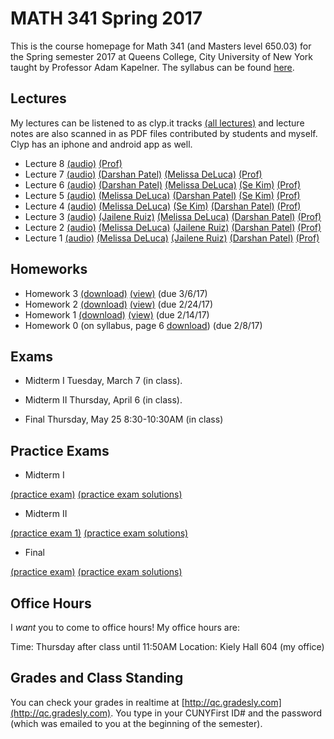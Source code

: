 # MATH 341 Spring 2017

This is the course homepage for Math 341 (and Masters level 650.03) for the Spring semester 2017 at Queens College, City University of New York taught by Professor Adam Kapelner. The syllabus can be found [here](https://github.com/kapelner/QC_Math_341_Spring_2017/blob/master/syllabus/syllabus.pdf).

## Lectures

My lectures can be listened to as clyp.it tracks [(all lectures)](https://clyp.it/search?type=hashtag&query=math_341_spring_2017) and lecture notes are also scanned in as PDF files contributed by students and myself. Clyp has an iphone and android app as well.

<!--
* Lecture 23 [(audio)](https://clyp.it/3ootpia0) [(Marcin Sendrowicz Lecs22&23)](https://github.com/kapelner/QC_Math_341_Spring_2017/blob/master/lectures/lec23marcin.pdf) [(Anvar Ashurov)](https://github.com/kapelner/QC_Math_341_Spring_2017/blob/master/lectures/lec23ash.pdf)  [(Linagyong Chen)](https://github.com/kapelner/QC_Math_341_Spring_2017/blob/master/lectures/lec23chenl.pdf) [(Ken Zou)](https://github.com/kapelner/QC_Math_341_Spring_2017/blob/master/lectures/lec23zou.pdf) [(Sherly Zheng)](https://github.com/kapelner/QC_Math_341_Spring_2017/blob/master/lectures/lec23zheng.pdf) [(Randip Parhar)](https://github.com/kapelner/QC_Math_341_Spring_2017/blob/master/lectures/lec23parhar.pdf) [(Prof)](https://github.com/kapelner/QC_Math_341_Spring_2017/blob/master/lectures/lec23kap.pdf)
* Lecture 22 [(audio)](https://clyp.it/h3jmpbvf) [(Anvar Ashurov)](https://github.com/kapelner/QC_Math_341_Spring_2017/blob/master/lectures/lec22ash.pdf) [(Ken Zou)](https://github.com/kapelner/QC_Math_341_Spring_2017/blob/master/lectures/lec22zou.pdf) [(Sherly Zheng)](https://github.com/kapelner/QC_Math_341_Spring_2017/blob/master/lectures/lec22zheng.pdf) [(Linagyong Chen)](https://github.com/kapelner/QC_Math_341_Spring_2017/blob/master/lectures/lec22chenl.pdf) [(Cynthia Rivera)](https://github.com/kapelner/QC_Math_341_Spring_2017/blob/master/lectures/lec22rivera.pdf) [(Monique Tang)](https://github.com/kapelner/QC_Math_341_Spring_2017/blob/master/lectures/lec22tang.pdf) [(Andrew Kwak)](https://github.com/kapelner/QC_Math_341_Spring_2017/blob/master/lectures/lec22kwak.pdf) [(Prof)](https://github.com/kapelner/QC_Math_341_Spring_2017/blob/master/lectures/lec22kap.pdf)
* Lecture 21 [(audio)](https://clyp.it/pmilrdvr) [(Marcin Sendrowicz)](https://github.com/kapelner/QC_Math_341_Spring_2017/blob/master/lectures/lec21marcin.pdf)  [(Cynthia Rivera)](https://github.com/kapelner/QC_Math_341_Spring_2017/blob/master/lectures/lec21rivera.pdf)[(Liangyong Chen)](https://github.com/kapelner/QC_Math_341_Spring_2017/blob/master/lectures/lec21chenl.pdf) [(Sherly Zheng)](https://github.com/kapelner/QC_Math_341_Spring_2017/blob/master/lectures/lec21zheng.pdf) [(Nhi Tran)](https://github.com/kapelner/QC_Math_341_Spring_2017/blob/master/lectures/lec21tran.pdf) [(Randip Parhar)](https://github.com/kapelner/QC_Math_341_Spring_2017/blob/master/lectures/lec21parhar.pdf) [(Prof)](https://github.com/kapelner/QC_Math_341_Spring_2017/blob/master/lectures/lec21kap.pdf)
* Lecture 20 [(audio)](https://clyp.it/hlw3yd1n) [(Marcin Sendrowicz Lecs19&20)](https://github.com/kapelner/QC_Math_341_Spring_2017/blob/master/lectures/lec20marcin.pdf) [(Cynthia Rivera)](https://github.com/kapelner/QC_Math_341_Spring_2017/blob/master/lectures/lec20rivera.pdf) [(Liangyong Chen)](https://github.com/kapelner/QC_Math_341_Spring_2017/blob/master/lectures/lec20chenl.pdf) [(Randip Parhar)](https://github.com/kapelner/QC_Math_341_Spring_2017/blob/master/lectures/lec20parhar.pdf) [(Sherly Zheng)](https://github.com/kapelner/QC_Math_341_Spring_2017/blob/master/lectures/lec20zheng.pdf) [(Andrew Kwak)](https://github.com/kapelner/QC_Math_341_Spring_2017/blob/master/lectures/lec20kwak.pdf) [(Prof)](https://github.com/kapelner/QC_Math_341_Spring_2017/blob/master/lectures/lec20kap.pdf)
* Lecture 19 [(audio)](https://clyp.it/2z2ankqe) [(Randip Parhar)](https://github.com/kapelner/QC_Math_341_Spring_2017/blob/master/lectures/lec19parhar.pdf) [(Xiaowei Chen)](https://github.com/kapelner/QC_Math_341_Spring_2017/blob/master/lectures/lec19xchen.pdf) [(Linagyong Chen)](https://github.com/kapelner/QC_Math_341_Spring_2017/blob/master/lectures/lec19chen.pdf) [(Anvar Ashurov)](https://github.com/kapelner/QC_Math_341_Spring_2017/blob/master/lectures/lec19ash.pdf) [(Cynthia Rivera)](https://github.com/kapelner/QC_Math_341_Spring_2017/blob/master/lectures/lec19riv.pdf) [(Monique Tang)](https://github.com/kapelner/QC_Math_341_Spring_2017/blob/master/lectures/lec19tang.pdf) [(Prof)](https://github.com/kapelner/QC_Math_341_Spring_2017/blob/master/lectures/lec19kap.pdf)
* Lecture 18 [(audio)](https://clyp.it/p4ka2adx) [(Marcin Sendrowicz Lecs17&18)](https://github.com/kapelner/QC_Math_341_Spring_2017/blob/master/lectures/lec18marcin.pdf) [(Xiaowei Chen)](https://github.com/kapelner/QC_Math_341_Spring_2017/blob/master/lectures/lec18chenx.pdf) [(Liangyong Chen)](https://github.com/kapelner/QC_Math_341_Spring_2017/blob/master/lectures/lec18chen.pdf) [(Cynthia Rivera)](https://github.com/kapelner/QC_Math_341_Spring_2017/blob/master/lectures/lec18riv.pdf) [(Monique Tang)](https://github.com/kapelner/QC_Math_341_Spring_2017/blob/master/lectures/lec18tang.pdf) [(Sherly Zheng)](https://github.com/kapelner/QC_Math_341_Spring_2017/blob/master/lectures/lec18zheng.pdf) [(Randip Parhar)](https://github.com/kapelner/QC_Math_341_Spring_2017/blob/master/lectures/lec18parhar.pdf) [(Anvar Ashurov)](https://github.com/kapelner/QC_Math_341_Spring_2017/blob/master/lectures/lec18ash.pdf) [(Prof)](https://github.com/kapelner/QC_Math_341_Spring_2017/blob/master/lectures/lec18kap.pdf)
* Lecture 17 [(audio)](https://clyp.it/cpfktqg0) [(Xiaowei Chen)](https://github.com/kapelner/QC_Math_341_Spring_2017/blob/master/lectures/lec17chenx.pdf) [(Anvar Ashurov)](https://github.com/kapelner/QC_Math_341_Spring_2017/blob/master/lectures/lec17ash.pdf) [(Monique Tang)](https://github.com/kapelner/QC_Math_341_Spring_2017/blob/master/lectures/lec17tang.pdf) [(Cynthia Rivera)](https://github.com/kapelner/QC_Math_341_Spring_2017/blob/master/lectures/lec17rivera.pdf) [(Nhi Tran)](https://github.com/kapelner/QC_Math_341_Spring_2017/blob/master/lectures/lec17tran.pdf) [(Prof)](https://github.com/kapelner/QC_Math_341_Spring_2017/blob/master/lectures/lec17kap.pdf)
* Lecture 16 [(audio)](https://clyp.it/dtq1weqe) [(Marcin Sendrowicz Lecs14-16)](https://github.com/kapelner/QC_Math_341_Spring_2017/blob/master/lectures/lec16marcin.pdf) [(Xiaowei Chen)](https://github.com/kapelner/QC_Math_341_Spring_2017/blob/master/lectures/lec16chenx.pdf) [(Anvar Ashurov)](https://github.com/kapelner/QC_Math_341_Spring_2017/blob/master/lectures/lec16ash.pdf) [(Cynthia Rivera)](https://github.com/kapelner/QC_Math_341_Spring_2017/blob/master/lectures/lec16rivera.pdf) [(Nhi Tran)](https://github.com/kapelner/QC_Math_341_Spring_2017/blob/master/lectures/lec16tran.pdf)  [(Sherly Zheng)](https://github.com/kapelner/QC_Math_341_Spring_2017/blob/master/lectures/lec16zheng.pdf) [(Prof)](https://github.com/kapelner/QC_Math_341_Spring_2017/blob/master/lectures/lec16kap.pdf)
* Lecture 15 [(audio)](https://clyp.it/lropjc22) [(Randip Parhar)](https://github.com/kapelner/QC_Math_341_Spring_2017/blob/master/lectures/lec15parhar.pdf) [(Anvar Ashurov)](https://github.com/kapelner/QC_Math_341_Spring_2017/blob/master/lectures/lec15ash.pdf) [(Nhi Tran)](https://github.com/kapelner/QC_Math_341_Spring_2017/blob/master/lectures/lec15tran.pdf) [(Sherly Zheng)](https://github.com/kapelner/QC_Math_341_Spring_2017/blob/master/lectures/lec15zheng.pdf) [(Monique Tang)](https://github.com/kapelner/QC_Math_341_Spring_2017/blob/master/lectures/lec15tang.pdf) [(Prof)](https://github.com/kapelner/QC_Math_341_Spring_2017/blob/master/lectures/lec15kap.pdf)
* Lecture 14 [(audio)](https://clyp.it/1hhre5sf) [(Sherly Zheng)](https://github.com/kapelner/QC_Math_341_Spring_2017/blob/master/lectures/lec14zheng.pdf) [(Monique Tang)](https://github.com/kapelner/QC_Math_341_Spring_2017/blob/master/lectures/lec14tang.pdf) [(Nhi Tran)](https://github.com/kapelner/QC_Math_341_Spring_2017/blob/master/lectures/lec14tran.pdf) [(Cynthia Rivera)](https://github.com/kapelner/QC_Math_341_Spring_2017/blob/master/lectures/lec14rivera.pdf) [(Tahir Vali)](https://github.com/kapelner/QC_Math_341_Spring_2017/blob/master/lectures/lec14tahir.pdf) [(Randip Parhar)](https://github.com/kapelner/QC_Math_341_Spring_2017/blob/master/lectures/lec14parhar.pdf) [(Andrew Kwak)](https://github.com/kapelner/QC_Math_341_Spring_2017/blob/master/lectures/lec14kwak.pdf) [(Prof)](https://github.com/kapelner/QC_Math_341_Spring_2017/blob/master/lectures/lec14kap.pdf)
* Lecture 13 [(audio)](https://clyp.it/sry3aigr) [(Marcin Sendrowicz Lec12&13)](https://github.com/kapelner/QC_Math_341_Spring_2017/blob/master/lectures/lec13marcin.pdf)  [(Sherly Zheng)](https://github.com/kapelner/QC_Math_341_Spring_2017/blob/master/lectures/lec13zheng.pdf) [(Nhi Tran)](https://github.com/kapelner/QC_Math_341_Spring_2017/blob/master/lectures/lec13tran.pdf) [(Cynthia Rivera)](https://github.com/kapelner/QC_Math_341_Spring_2017/blob/master/lectures/lec13rivera.pdf) [(Tahir Vali)](https://github.com/kapelner/QC_Math_341_Spring_2017/blob/master/lectures/lec13tahir.pdf) [(Randip Parhar)](https://github.com/kapelner/QC_Math_341_Spring_2017/blob/master/lectures/lec13parhar.pdf) [(Andrew Kwak)](https://github.com/kapelner/QC_Math_341_Spring_2017/blob/master/lectures/lec13kwak.pdf) [(Monique Tang)](https://github.com/kapelner/QC_Math_341_Spring_2017/blob/master/lectures/lec13tang.pdf) [(Prof)](https://github.com/kapelner/QC_Math_341_Spring_2017/blob/master/lectures/lec13kap.pdf)
* Lecture 12 [(audio)](https://clyp.it/jsdqidv5)  [(Sherly Zheng)](https://github.com/kapelner/QC_Math_341_Spring_2017/blob/master/lectures/lec12zheng.pdf) [(Randip Parhar)](https://github.com/kapelner/QC_Math_341_Spring_2017/blob/master/lectures/lec12parhar.pdf) [(Mohammed Jalal)](https://github.com/kapelner/QC_Math_341_Spring_2017/blob/master/lectures/lec12jalal.pdf) [(Tahir Vali)](https://github.com/kapelner/QC_Math_341_Spring_2017/blob/master/lectures/lec12vali.pdf) [(Monique Tang)](https://github.com/kapelner/QC_Math_341_Spring_2017/blob/master/lectures/lec12tang.pdf) [(Prof)](https://github.com/kapelner/QC_Math_341_Spring_2017/blob/master/lectures/lec12kap.pdf)
* Lecture 11 [(audio)](https://clyp.it/55tyrkpw) [(Marcin Sendrowicz Lec10&11)](https://github.com/kapelner/QC_Math_341_Spring_2017/blob/master/lectures/lec11marcin.pdf) [(Randip Parhar)](https://github.com/kapelner/QC_Math_341_Spring_2017/blob/master/lectures/lec11parhar.pdf) [(Mohammed Jalal)](https://github.com/kapelner/QC_Math_341_Spring_2017/blob/master/lectures/lec11jalal.pdf) [(Sherly Zheng)](https://github.com/kapelner/QC_Math_341_Spring_2017/blob/master/lectures/lec11zheng.pdf) [(Nhi Tran)](https://github.com/kapelner/QC_Math_341_Spring_2017/blob/master/lectures/lec11tran.pdf) [(Tahir Vali)](https://github.com/kapelner/QC_Math_341_Spring_2017/blob/master/lectures/lec11vali.pdf) [(Monique Tang)](https://github.com/kapelner/QC_Math_341_Spring_2017/blob/master/lectures/lec11tang.pdf) [(Prof)](https://github.com/kapelner/QC_Math_341_Spring_2017/blob/master/lectures/lec11kap.pdf)
* Lecture 10 [(audio)](https://clyp.it/im3u2zln) [(Mohammed Jalal)](https://github.com/kapelner/QC_Math_341_Spring_2017/blob/master/lectures/lec10jalal.pdf) [(Sherly Zheng)](https://github.com/kapelner/QC_Math_341_Spring_2017/blob/master/lectures/lec10zheng.pdf) [(Nhi Tran)](https://github.com/kapelner/QC_Math_341_Spring_2017/blob/master/lectures/lec10tran.pdf) [(Cynthia Rivera)](https://github.com/kapelner/QC_Math_341_Spring_2017/blob/master/lectures/lec10riv.pdf) [(Andrew Kwak)](https://github.com/kapelner/QC_Math_341_Spring_2017/blob/master/lectures/lec10kwak.pdf) [(Monique Tang)](https://github.com/kapelner/QC_Math_341_Spring_2017/blob/master/lectures/lec10tang.pdf) [(Prof)](https://github.com/kapelner/QC_Math_341_Spring_2017/blob/master/lectures/lec10kap.pdf)
<<<<<<< HEAD
* Lecture 9 [(audio)](https://clyp.it/1dxdpulo) [(Marcin Sendrowicz Lec8&9)](https://github.com/kapelner/QC_Math_341_Spring_2017/blob/master/lectures/lec09marcin.pdf) [(Randip Parhar)](https://github.com/kapelner/QC_Math_341_Spring_2017/blob/master/lectures/lec09parhar.pdf) [(Cynthia Rivera)](https://github.com/kapelner/QC_Math_341_Spring_2017/blob/master/lectures/lec09riv.pdf) [(Monique Tang)](https://github.com/kapelner/QC_Math_341_Spring_2017/blob/master/lectures/lec09tang.pdf) [(Sherly Zheng)](https://github.com/kapelner/QC_Math_341_Spring_2017/blob/master/lectures/lec09zheng.pdf) [(Nhi Tran)](https://github.com/kapelner/QC_Math_341_Spring_2017/blob/master/lectures/lec09tran.pdf) [(Anvar Ashurov)](https://github.com/kapelner/QC_Math_341_Spring_2017/blob/master/lectures/lec09ash.pdf) [(Prof)](https://github.com/kapelner/QC_Math_341_Spring_2017/blob/master/lectures/lec09kap.pdf)-->
* Lecture 8 [(audio)](https://clyp.it/3anczoqk) [(Prof)](https://github.com/kapelner/QC_Math_341_Spring_2017/blob/master/lectures/lec08kap.pdf)
* Lecture 7 [(audio)](https://clyp.it/j42yj0zj) [(Darshan Patel)](https://github.com/kapelner/QC_Math_341_Spring_2017/blob/master/lectures/lec07patel.pdf) [(Melissa DeLuca)](https://github.com/kapelner/QC_Math_341_Spring_2017/blob/master/lectures/lec07deluca.pdf) [(Prof)](https://github.com/kapelner/QC_Math_341_Spring_2017/blob/master/lectures/lec07kap.pdf)
* Lecture 6 [(audio)](https://clyp.it/mnmksc21) [(Darshan Patel)](https://github.com/kapelner/QC_Math_341_Spring_2017/blob/master/lectures/lec06patel.pdf) [(Melissa DeLuca)](https://github.com/kapelner/QC_Math_341_Spring_2017/blob/master/lectures/lec06deluca.pdf) [(Se Kim)](https://github.com/kapelner/QC_Math_341_Spring_2017/blob/master/lectures/lec06kim.pdf) [(Prof)](https://github.com/kapelner/QC_Math_341_Spring_2017/blob/master/lectures/lec06kap.pdf)
* Lecture 5 [(audio)](https://clyp.it/4caaa2hf) [(Melissa DeLuca)](https://github.com/kapelner/QC_Math_341_Spring_2017/blob/master/lectures/lec05deluca.pdf) [(Darshan Patel)](https://github.com/kapelner/QC_Math_341_Spring_2017/blob/master/lectures/lec05patel.pdf) [(Se Kim)](https://github.com/kapelner/QC_Math_341_Spring_2017/blob/master/lectures/lec05kim.pdf) [(Prof)](https://github.com/kapelner/QC_Math_341_Spring_2017/blob/master/lectures/lec05kap.pdf)
* Lecture 4 [(audio)](https://clyp.it/s3qdmrs5) [(Melissa DeLuca)](https://github.com/kapelner/QC_Math_341_Spring_2017/blob/master/lectures/lec04deluca.pdf) [(Se Kim)](https://github.com/kapelner/QC_Math_341_Spring_2017/blob/master/lectures/lec04kim.pdf) [(Darshan Patel)](https://github.com/kapelner/QC_Math_341_Spring_2017/blob/master/lectures/lec04patel.pdf) [(Prof)](https://github.com/kapelner/QC_Math_341_Spring_2017/blob/master/lectures/lec04kap.pdf)
* Lecture 3 [(audio)](https://clyp.it/0ji0q05p) [(Jailene Ruiz)](https://github.com/kapelner/QC_Math_341_Spring_2017/blob/master/lectures/lec03ruiz.pdf) [(Melissa DeLuca)](https://github.com/kapelner/QC_Math_341_Spring_2017/blob/master/lectures/lec03deluca.pdf) [(Darshan Patel)](https://github.com/kapelner/QC_Math_341_Spring_2017/blob/master/lectures/lec03patel.pdf) [(Prof)](https://github.com/kapelner/QC_Math_341_Spring_2017/blob/master/lectures/lec03kap.pdf)
* Lecture 2 [(audio)](https://clyp.it/h5amuqhc) [(Melissa DeLuca)](https://github.com/kapelner/QC_Math_341_Spring_2017/blob/master/lectures/lec02deluca.pdf) [(Jailene Ruiz)](https://github.com/kapelner/QC_Math_341_Spring_2017/blob/master/lectures/lec02ruiz.pdf) [(Darshan Patel)](https://github.com/kapelner/QC_Math_341_Spring_2017/blob/master/lectures/lec02patel.pdf) [(Prof)](https://github.com/kapelner/QC_Math_341_Spring_2017/blob/master/lectures/lec02kap.pdf)
* Lecture 1 [(audio)](https://clyp.it/y44inqhg) [(Melissa DeLuca)](https://github.com/kapelner/QC_Math_341_Spring_2017/blob/master/lectures/lec01deluca.pdf) [(Jailene Ruiz)](https://github.com/kapelner/QC_Math_341_Spring_2017/blob/master/lectures/lec01ruiz.pdf) [(Darshan Patel)](https://github.com/kapelner/QC_Math_341_Spring_2017/blob/master/lectures/lec01patel.pdf) [(Prof)](https://github.com/kapelner/QC_Math_341_Spring_2017/blob/master/lectures/lec01kap.pdf)


## Homeworks

<!--
* Homework 9 [(download)](https://github.com/kapelner/QC_Math_341_Spring_2017/blob/master/homeworks/hw09/hw09.pdf?raw=true) [(view)](https://github.com/kapelner/QC_Math_341_Spring_2017/blob/master/homeworks/hw09/hw09.pdf) (due 12/12/17)
* Homework 8 [(download)](https://github.com/kapelner/QC_Math_341_Spring_2017/blob/master/homeworks/hw08/hw08.pdf?raw=true) [(view)](https://github.com/kapelner/QC_Math_341_Spring_2017/blob/master/homeworks/hw08/hw08.pdf) (due 12/2/17)
* Homework 7 [(download)](https://github.com/kapelner/QC_Math_341_Spring_2017/blob/master/homeworks/hw07/hw07.pdf?raw=true) [(view)](https://github.com/kapelner/QC_Math_341_Spring_2017/blob/master/homeworks/hw07/hw07.pdf) (due 11/23/17)
* Homework 6 [(download)](https://github.com/kapelner/QC_Math_341_Spring_2017/blob/master/homeworks/hw06/hw06.pdf?raw=true) [(view)](https://github.com/kapelner/QC_Math_341_Spring_2017/blob/master/homeworks/hw06/hw06.pdf) (due 11/11/17)
* Homework 5 [(download)](https://github.com/kapelner/QC_Math_341_Spring_2017/blob/master/homeworks/hw05/hw05.pdf?raw=true) [(view)](https://github.com/kapelner/QC_Math_341_Spring_2017/blob/master/homeworks/hw05/hw05.pdf) (due 10/27/17)
* Homework 4 [(download)](https://github.com/kapelner/QC_Math_341_Spring_2017/blob/master/homeworks/hw04/hw04.pdf?raw=true) [(view)](https://github.com/kapelner/QC_Math_341_Spring_2017/blob/master/homeworks/hw04/hw04.pdf) (due 10/6/17)-->
* Homework 3 [(download)](https://github.com/kapelner/QC_Math_341_Spring_2017/blob/master/homeworks/hw03/hw03.pdf?raw=true) [(view)](https://github.com/kapelner/QC_Math_341_Spring_2017/blob/master/homeworks/hw03/hw03.pdf) (due 3/6/17)
* Homework 2 [(download)](https://github.com/kapelner/QC_Math_341_Spring_2017/blob/master/homeworks/hw02/hw02.pdf?raw=true) [(view)](https://github.com/kapelner/QC_Math_341_Spring_2017/blob/master/homeworks/hw02/hw02.pdf) (due 2/24/17)
* Homework 1 [(download)](https://github.com/kapelner/QC_Math_341_Spring_2017/blob/master/homeworks/hw01/hw01.pdf?raw=true) [(view)](https://github.com/kapelner/QC_Math_341_Spring_2017/blob/master/homeworks/hw01/hw01.pdf) (due 2/14/17)
* Homework 0 (on syllabus, page 6 [download](https://github.com/kapelner/QC_Math_341_Spring_2017/blob/master/syllabus/syllabus.pdf?raw=true)) (due 2/8/17)

## Exams

* Midterm I Tuesday, March 7 (in class).

<!--[(exam)](https://github.com/kapelner/QC_Math_341_Spring_2017/blob/master/exams/midterm1/midterm1.pdf) [(exam solutions)](https://github.com/kapelner/QC_Math_341_Spring_2017/blob/master/exams/midterm1/midterm1_solutions.pdf)-->

* Midterm II Thursday, April 6 (in class).

<!--[(exam)](https://github.com/kapelner/QC_Math_341_Spring_2017/blob/master/exams/midterm2/midterm2.pdf) [(exam solutions)](https://github.com/kapelner/QC_Math_341_Spring_2017/blob/master/exams/midterm2/midterm2_solutions.pdf)-->

* Final Thursday, May 25 8:30-10:30AM (in class)

<!--[(exam)](https://github.com/kapelner/QC_Math_341_Spring_2017/blob/master/exams/final/final.pdf) [(exam solutions)](https://github.com/kapelner/QC_Math_341_Spring_2017/blob/master/exams/final/final_solutions.pdf)-->

## Practice Exams

* Midterm I

[(practice exam)](https://github.com/kapelner/QC_Math_390.03-02_Spr_2016/blob/master/exams/midterm1/midterm1.pdf) [(practice exam solutions)](https://github.com/kapelner/QC_Math_390.03-02_Spr_2016/blob/master/exams/midterm1/midterm1_solutions.pdf)


* Midterm II

[(practice exam 1)](https://github.com/kapelner/QC_Math_390.03-02_Spr_2016/blob/master/exams/midterm2/midterm2.pdf) [(practice exam solutions)](https://github.com/kapelner/QC_Math_390.03-02_Spr_2016/blob/master/exams/midterm2/midterm2_solutions.pdf)

* Final

[(practice exam)](https://github.com/kapelner/QC_Math_390.03-02_Spr_2016/blob/master/exams/final/final.pdf) [(practice exam solutions)](https://github.com/kapelner/QC_Math_390.03-02_Spr_2016/blob/master/exams/final/final_solutions.pdf)  

## Office Hours

I *want* you to come to office hours! My office hours are:

Time: Thursday after class until 11:50AM
Location: Kiely Hall 604 (my office)

## Grades and Class Standing

You can check your grades in realtime at [http://qc.gradesly.com](http://qc.gradesly.com). You type in your CUNYFirst ID# and the password (which was emailed to you at the beginning of the semester).
